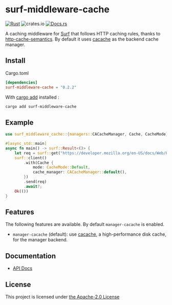 # surf-middleware-cache

[![Rust](https://github.com/06chaynes/surf-middleware-cache/actions/workflows/rust.yml/badge.svg)](https://github.com/06chaynes/surf-middleware-cache/actions/workflows/rust.yml)
![crates.io](https://img.shields.io/crates/v/surf-middleware-cache.svg)
[![Docs.rs](https://docs.rs/surf-middleware-cache/badge.svg)](https://docs.rs/surf-middleware-cache)

A caching middleware for [Surf](https://github.com/http-rs/surf) that follows HTTP caching rules, thanks to [http-cache-semantics](https://github.com/kornelski/rusty-http-cache-semantics). By default it uses [cacache](https://github.com/zkat/cacache-rs) as the backend cache manager.

## Install

Cargo.toml

```toml
[dependencies]
surf-middleware-cache = "0.2.2"
```

With [cargo add](https://github.com/killercup/cargo-edit#Installation) installed :

```sh
cargo add surf-middleware-cache
```

## Example

```rust
use surf_middleware_cache::{managers::CACacheManager, Cache, CacheMode};

#[async_std::main]
async fn main() -> surf::Result<()> {
    let req = surf::get("https://developer.mozilla.org/en-US/docs/Web/HTTP/Caching");
    surf::client()
        .with(Cache {
            mode: CacheMode::Default,
            cache_manager: CACacheManager::default(),
        })
        .send(req)
        .await?;
    Ok(())
}
```

## Features

The following features are available. By default `manager-cacache` is enabled.

- `manager-cacache` (default): use [cacache](https://github.com/zkat/cacache-rs), a high-performance disk cache, for the manager backend.

## Documentation

- [API Docs](https://docs.rs/surf-middleware-cache)

## License

This project is licensed under [the Apache-2.0 License](LICENSE.md)
